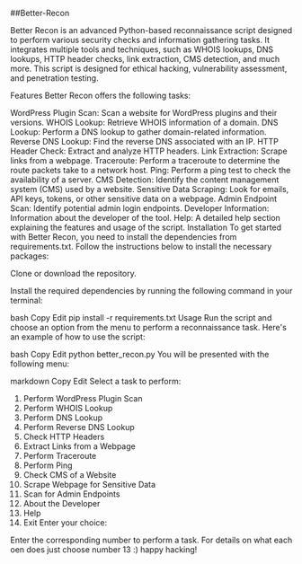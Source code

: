 ##Better-Recon

Better Recon is an advanced Python-based reconnaissance script designed to perform various security checks and information gathering tasks. It integrates multiple tools and techniques, such as WHOIS lookups, DNS lookups, HTTP header checks, link extraction, CMS detection, and much more. This script is designed for ethical hacking, vulnerability assessment, and penetration testing.

Features
Better Recon offers the following tasks:

WordPress Plugin Scan: Scan a website for WordPress plugins and their versions.
WHOIS Lookup: Retrieve WHOIS information of a domain.
DNS Lookup: Perform a DNS lookup to gather domain-related information.
Reverse DNS Lookup: Find the reverse DNS associated with an IP.
HTTP Header Check: Extract and analyze HTTP headers.
Link Extraction: Scrape links from a webpage.
Traceroute: Perform a traceroute to determine the route packets take to a network host.
Ping: Perform a ping test to check the availability of a server.
CMS Detection: Identify the content management system (CMS) used by a website.
Sensitive Data Scraping: Look for emails, API keys, tokens, or other sensitive data on a webpage.
Admin Endpoint Scan: Identify potential admin login endpoints.
Developer Information: Information about the developer of the tool.
Help: A detailed help section explaining the features and usage of the script.
Installation
To get started with Better Recon, you need to install the dependencies from requirements.txt. Follow the instructions below to install the necessary packages:

Clone or download the repository.

Install the required dependencies by running the following command in your terminal:

bash
Copy
Edit
pip install -r requirements.txt
Usage
Run the script and choose an option from the menu to perform a reconnaissance task. Here's an example of how to use the script:

bash
Copy
Edit
python better_recon.py
You will be presented with the following menu:

markdown
Copy
Edit
Select a task to perform:
1. Perform WordPress Plugin Scan
2. Perform WHOIS Lookup
3. Perform DNS Lookup
4. Perform Reverse DNS Lookup
5. Check HTTP Headers
6. Extract Links from a Webpage
7. Perform Traceroute
8. Perform Ping
9. Check CMS of a Website
10. Scrape Webpage for Sensitive Data
11. Scan for Admin Endpoints
12. About the Developer
13. Help
14. Exit
Enter your choice:

Enter the corresponding number to perform a task. For details on what each oen does just choose number 13 :) happy hacking!
